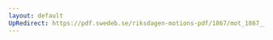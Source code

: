 ```yaml
---
layout: default
UpRedirect: https://pdf.swedeb.se/riksdagen-motions-pdf/1867/mot_1867__fk__00016/mot_1867__fk__00016_003.pdf
---
```

